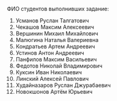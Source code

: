 ФИО студентов выполнивших задание:
1. Усманов Руслан Талгатович 
2. Чекашов Максим Алексеевич
3. Вершинин Михаил Михайлович
4. Малюгина Наталья Валериевна
5. Кондратьев Артем Андреевич
6. Устинов Антон Андреевич
7. Панфилов Максим Васильевич
8. Федотов Николай Владимирович
9. Куксин Иван Николаевич
10. Линский Алексей Павлович
11. Худайназаров Руслан Джурабаевич
12. Новокшонов Артём Юрьевич
